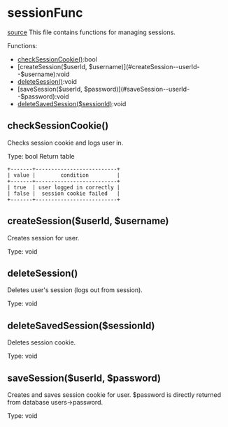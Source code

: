 # sessionFunc
[source](../../api/sessionFunc.php)
This file contains functions for managing sessions.

Functions:
- [checkSessionCookie()](#checkSessionCookie):bool
- [createSession($userId, $username)](#createSession--userId--$username):void
- [deleteSession()](#deleteSession):void
- [saveSession($userId, $password)](#saveSession--userId--$password):void
- [deleteSavedSession($sessionId)](#deleteSavedSession--sessionId):void

## checkSessionCookie()
Checks session cookie and logs user in.

Type: bool
Return table
```
+-------+--------------------------+
| value |        condition         |
+-------+--------------------------+
| true  | user logged in correctly |
| false |  session cookie failed   |
+-------+--------------------------+
```
## createSession($userId, $username)
Creates session for user.

Type: void
## deleteSession()
Deletes user's session (logs out from session).

Type: void
## deleteSavedSession($sessionId)
Deletes session cookie.

Type: void
## saveSession($userId, $password)
Creates and saves session cookie for user.
$password is directly returned from database users->password.

Type: void